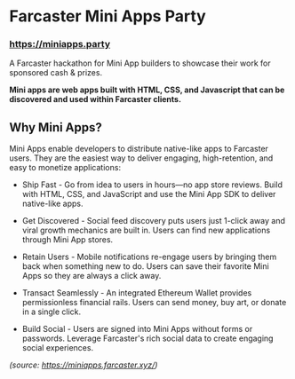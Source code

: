 # Farcaster Mini Apps Party

### https://miniapps.party

A Farcaster hackathon for Mini App builders to showcase their work for sponsored cash & prizes.

__Mini apps are web apps built with HTML, CSS, and Javascript that can be discovered and used within Farcaster clients.__


## Why Mini Apps?

Mini Apps enable developers to distribute native-like apps to Farcaster users. They are the easiest way to deliver engaging, high-retention, and easy to monetize applications:

- Ship Fast - Go from idea to users in hours—no app store reviews. Build with HTML, CSS, and JavaScript and use the Mini App SDK to deliver native-like apps.

- Get Discovered - Social feed discovery puts users just 1-click away and viral growth mechanics are built in. Users can find new applications through Mini App stores.

- Retain Users - Mobile notifications re-engage users by bringing them back when something new to do. Users can save their favorite Mini Apps so they are always a click away.

- Transact Seamlessly - An integrated Ethereum Wallet provides permissionless financial rails. Users can send money, buy art, or donate in a single click.

- Build Social - Users are signed into Mini Apps without forms or passwords. Leverage Farcaster's rich social data to create engaging social experiences.

_(source: https://miniapps.farcaster.xyz/)_
